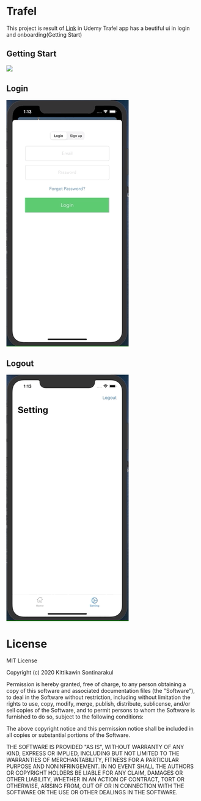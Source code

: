 # Trafel

This project is result of [Link](https://www.udemy.com/course/ios-swift-5-build-an-onboarding-login-sign-up-flow/) in Udemy 
Trafel app has a beutiful ui in login and onboarding(Getting Start)

## Getting Start
![](1.gif)

## Login
![](2.gif)

## Logout
![](3.gif)

# License

MIT License

Copyright (c) 2020 Kittikawin Sontinarakul

Permission is hereby granted, free of charge, to any person obtaining a copy
of this software and associated documentation files (the "Software"), to deal
in the Software without restriction, including without limitation the rights
to use, copy, modify, merge, publish, distribute, sublicense, and/or sell
copies of the Software, and to permit persons to whom the Software is
furnished to do so, subject to the following conditions:

The above copyright notice and this permission notice shall be included in all
copies or substantial portions of the Software.

THE SOFTWARE IS PROVIDED "AS IS", WITHOUT WARRANTY OF ANY KIND, EXPRESS OR
IMPLIED, INCLUDING BUT NOT LIMITED TO THE WARRANTIES OF MERCHANTABILITY,
FITNESS FOR A PARTICULAR PURPOSE AND NONINFRINGEMENT. IN NO EVENT SHALL THE
AUTHORS OR COPYRIGHT HOLDERS BE LIABLE FOR ANY CLAIM, DAMAGES OR OTHER
LIABILITY, WHETHER IN AN ACTION OF CONTRACT, TORT OR OTHERWISE, ARISING FROM,
OUT OF OR IN CONNECTION WITH THE SOFTWARE OR THE USE OR OTHER DEALINGS IN THE
SOFTWARE.
